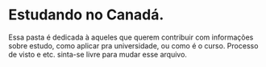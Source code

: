 # Estudando no Canadá. 

Essa pasta é dedicada à aqueles que querem contribuir com informações sobre estudo, como aplicar pra universidade, ou como é o curso. Processo de visto e etc. sinta-se livre para mudar esse arquivo.
